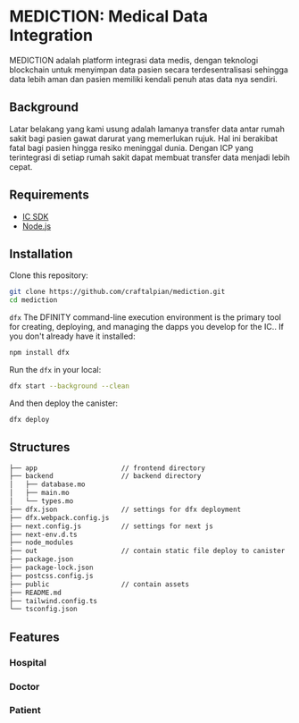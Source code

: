 # MEDICTION: Medical Data Integration
MEDICTION adalah platform integrasi data medis, dengan teknologi blockchain untuk menyimpan data pasien secara terdesentralisasi sehingga data lebih aman dan pasien memiliki kendali penuh atas data nya sendiri.

## Background
Latar belakang yang kami usung adalah lamanya transfer data antar rumah sakit bagi pasien gawat darurat yang memerlukan rujuk. Hal ini berakibat fatal bagi pasien hingga resiko meninggal dunia. Dengan ICP yang terintegrasi di setiap rumah sakit dapat membuat transfer data menjadi lebih cepat.

## Requirements
- [IC SDK](https://internetcomputer.org/docs/current/developer-docs/setup/quickstart)
- [Node.js](https://nodejs.org/en/)

## Installation
Clone this repository:

```bash
git clone https://github.com/craftalpian/mediction.git
cd mediction
```
`dfx` The DFINITY command-line execution environment is the primary tool for creating, deploying, and managing the dapps you develop for the IC.. If you don't already have it installed:
```bash
npm install dfx
```
Run the `dfx` in your local:
```bash
dfx start --background --clean
```
And then deploy the canister:
```bash
dfx deploy
```
## Structures
```bash
├── app                     // frontend directory
├── backend                 // backend directory
│   ├── database.mo
│   ├── main.mo
│   └── types.mo
├── dfx.json                // settings for dfx deployment
├── dfx.webpack.config.js
├── next.config.js          // settings for next js
├── next-env.d.ts
├── node_modules
├── out                     // contain static file deploy to canister
├── package.json
├── package-lock.json
├── postcss.config.js
├── public                  // contain assets
├── README.md
├── tailwind.config.ts
└── tsconfig.json

```

## Features

### Hospital
### Doctor
### Patient